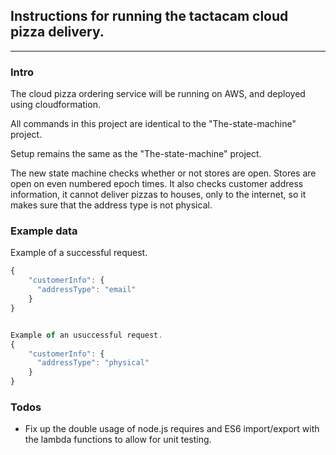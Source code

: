 ## Instructions for running the tactacam cloud pizza delivery.
---
### Intro
The cloud pizza ordering service will be running on AWS, and deployed using cloudformation. 

All commands in this project are identical to the "The-state-machine" project.

Setup remains the same as the "The-state-machine" project.

The new state machine checks whether or not stores are open. Stores are open on even numbered epoch times.
It also checks customer address information, it cannot deliver pizzas to houses, only to the internet, so it makes sure that the address type is not physical.

### Example data
Example of a successful request.
```javascript
{
    "customerInfo": {
      "addressType": "email"
    }
}
```
```javascript

Example of an usuccessful request.
{
    "customerInfo": {
      "addressType": "physical"
    }
}
```

### Todos
- Fix up the double usage of node.js requires and ES6 import/export with the lambda functions to allow for unit testing.